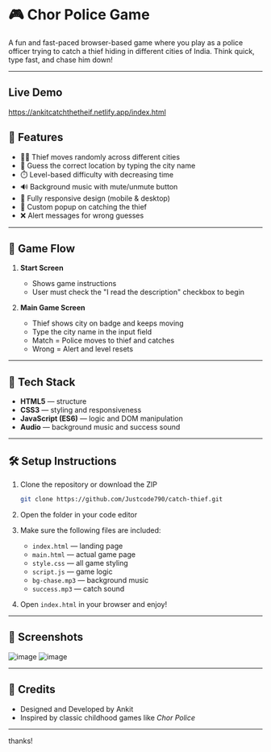# 🎮 Chor Police Game

A fun and fast-paced browser-based game where you play as a police officer trying to catch a thief hiding in different cities of India. Think quick, type fast, and chase him down!

---
## Live Demo
https://ankitcatchthetheif.netlify.app/index.html

## 🚀 Features

- 🕵️‍♂️ Thief moves randomly across different cities  
- 🎯 Guess the correct location by typing the city name  
- ⏱️ Level-based difficulty with decreasing time  
- 🔊 Background music with mute/unmute button  
- 📱 Fully responsive design (mobile & desktop)  
- 🎉 Custom popup on catching the thief  
- ❌ Alert messages for wrong guesses  

---

## 📱 Game Flow

1. **Start Screen**
   - Shows game instructions  
   - User must check the "I read the description" checkbox to begin  

2. **Main Game Screen**
   - Thief shows city on badge and keeps moving  
   - Type the city name in the input field  
   - Match = Police moves to thief and catches  
   - Wrong = Alert and level resets  

---

## 🧠 Tech Stack

- **HTML5** — structure  
- **CSS3** — styling and responsiveness  
- **JavaScript (ES6)** — logic and DOM manipulation  
- **Audio** — background music and success sound  

---

## 🛠️ Setup Instructions

1. Clone the repository or download the ZIP  
   ```bash
   git clone https://github.com/Justcode790/catch-thief.git
   ```
2. Open the folder in your code editor  

3. Make sure the following files are included:  
   - `index.html` — landing page  
   - `main.html` — actual game page  
   - `style.css` — all game styling  
   - `script.js` — game logic  
   - `bg-chase.mp3` — background music  
   - `success.mp3` — catch sound  

4. Open `index.html` in your browser and enjoy!  

---

## 📸 Screenshots

![image](https://github.com/user-attachments/assets/c98fe3fc-431e-4fb2-9a0f-90d4abaf91a8)
![image](https://github.com/user-attachments/assets/75f6919f-49c2-4347-a2e3-6d55b1b1f6aa)



---

## 🙌 Credits

- Designed and Developed by Ankit  
- Inspired by classic childhood games like *Chor Police*

---
thanks!
